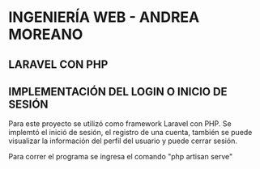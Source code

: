 #  INGENIERÍA WEB - ANDREA MOREANO 
## LARAVEL CON PHP 

## IMPLEMENTACIÓN DEL LOGIN O INICIO DE SESIÓN

Para este proyecto se utilizó como framework Laravel con PHP. Se implemtó el inició de sesión, el registro de una cuenta, también se puede visualizar la información del perfil del usuario y puede cerrar sesión.

Para correr el programa se ingresa el comando "php artisan serve"
